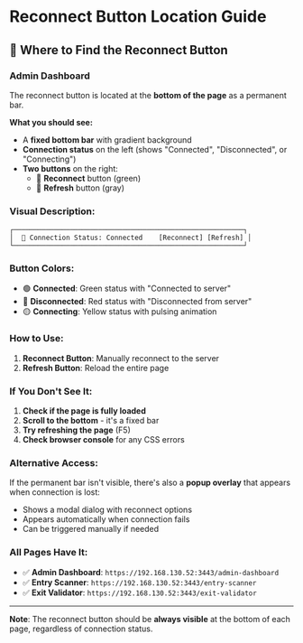 # Reconnect Button Location Guide

## 📍 **Where to Find the Reconnect Button**

### **Admin Dashboard**
The reconnect button is located at the **bottom of the page** as a permanent bar.

**What you should see:**
- A **fixed bottom bar** with gradient background
- **Connection status** on the left (shows "Connected", "Disconnected", or "Connecting")
- **Two buttons** on the right:
  - 🔄 **Reconnect** button (green)
  - 🔄 **Refresh** button (gray)

### **Visual Description:**
```
┌─────────────────────────────────────────────────────────┐
│  📱 Connection Status: Connected    [Reconnect] [Refresh] │
└─────────────────────────────────────────────────────────┘
```

### **Button Colors:**
- 🟢 **Connected**: Green status with "Connected to server"
- 🔴 **Disconnected**: Red status with "Disconnected from server"
- 🟡 **Connecting**: Yellow status with pulsing animation

### **How to Use:**
1. **Reconnect Button**: Manually reconnect to the server
2. **Refresh Button**: Reload the entire page

### **If You Don't See It:**
1. **Check if the page is fully loaded**
2. **Scroll to the bottom** - it's a fixed bar
3. **Try refreshing the page** (F5)
4. **Check browser console** for any CSS errors

### **Alternative Access:**
If the permanent bar isn't visible, there's also a **popup overlay** that appears when connection is lost:
- Shows a modal dialog with reconnect options
- Appears automatically when connection fails
- Can be triggered manually if needed

### **All Pages Have It:**
- ✅ **Admin Dashboard**: `https://192.168.130.52:3443/admin-dashboard`
- ✅ **Entry Scanner**: `https://192.168.130.52:3443/entry-scanner`
- ✅ **Exit Validator**: `https://192.168.130.52:3443/exit-validator`

---

**Note**: The reconnect button should be **always visible** at the bottom of each page, regardless of connection status.
